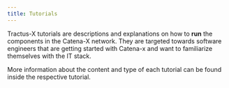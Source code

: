 ```yaml
---
title: Tutorials
---
```


Tractus-X tutorials are descriptions and explanations on how to **run** the components in the Catena-X network. They are targeted towards software engineers that are getting started with Catena-x and want to familiarize themselves with the IT stack.

More information about the content and type of each tutorial can be found inside the respective tutorial.
